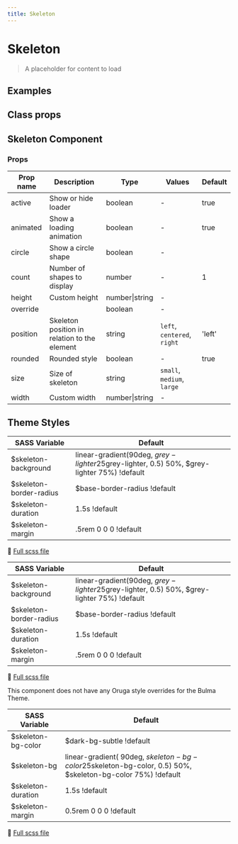```yaml
---
title: Skeleton
---
```


# Skeleton

<div class="vp-doc">

> A placeholder for content to load

<Carbon />
</div>

<div class="vp-doc">

## Examples

<example-skeleton />

</div>
<div class="vp-doc">

## Class props

<inspector-skeleton-viewer />

</div>

<div class="vp-doc">

## Skeleton Component

### Props

| Prop name | Description                                  | Type           | Values                      | Default |
| --------- | -------------------------------------------- | -------------- | --------------------------- | ------- |
| active    | Show or hide loader                          | boolean        | -                           | true    |
| animated  | Show a loading animation                     | boolean        | -                           | true    |
| circle    | Show a circle shape                          | boolean        | -                           |         |
| count     | Number of shapes to display                  | number         | -                           | 1       |
| height    | Custom height                                | number\|string | -                           |         |
| override  |                                              | boolean        | -                           |         |
| position  | Skeleton position in relation to the element | string         | `left`, `centered`, `right` | 'left'  |
| rounded   | Rounded style                                | boolean        | -                           | true    |
| size      | Size of skeleton                             | string         | `small`, `medium`, `large`  |         |
| width     | Custom width                                 | number\|string | -                           |         |

</div>
<div class="vp-doc">

## Theme Styles

<div class="theme-orugabase">
 
| SASS Variable  | Default |
| -------------- | ------- |
| $skeleton-background | linear-gradient(90deg, $grey-lighter 25%, rgba($grey-lighter, 0.5) 50%, $grey-lighter 75%) !default |
| $skeleton-border-radius | $base-border-radius !default |
| $skeleton-duration | 1.5s !default |
| $skeleton-margin | .5rem 0 0 0 !default |

📄 [Full scss file](https://github.com/oruga-ui/oruga/blob/master/packages/oruga/src/scss/components/_skeleton.scss)

</div>

<div class="theme-orugafull">
 
| SASS Variable  | Default |
| -------------- | ------- |
| $skeleton-background | linear-gradient(90deg, $grey-lighter 25%, rgba($grey-lighter, 0.5) 50%, $grey-lighter 75%) !default |
| $skeleton-border-radius | $base-border-radius !default |
| $skeleton-duration | 1.5s !default |
| $skeleton-margin | .5rem 0 0 0 !default |

📄 [Full scss file](https://github.com/oruga-ui/oruga/blob/master/packages/oruga/src/scss/components/_skeleton.scss)

</div>

<div class="theme-bulma">

<p> This component does not have any Oruga style overrides for the Bulma Theme. </p>
      
</div>

<div class="theme-bootstrap">
 
| SASS Variable  | Default |
| -------------- | ------- |
| $skeleton-bg-color | $dark-bg-subtle !default |
| $skeleton-bg | linear-gradient(  90deg,  $skeleton-bg-color 25%,  rgba($skeleton-bg-color, 0.5) 50%,  $skeleton-bg-color 75%) !default |
| $skeleton-duration | 1.5s !default |
| $skeleton-margin | 0.5rem 0 0 0 !default |

📄 [Full scss file](https://github.com/oruga-ui/theme-bootstrap/tree/main/src/assets/scss/components/_skeleton.scss)

</div>

</div>

